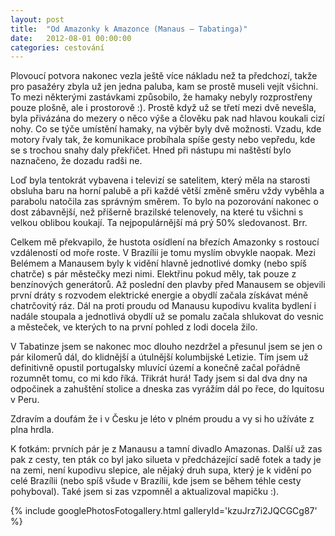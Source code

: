 ```yaml
---
layout: post
title:  "Od Amazonky k Amazonce (Manaus – Tabatinga)"
date:   2012-08-01 00:00:00
categories: cestování
---
```


Plovoucí potvora nakonec vezla ještě více nákladu než ta předchozí, takže pro pasažéry zbyla už jen jedna paluba, kam se prostě museli vejít všichni. To mezi některými zastávkami způsobilo, že hamaky nebyly rozprostřeny pouze plošně, ale i prostorově :). Prostě když už se třetí mezi dvě nevešla, byla přivázána do mezery o něco výše a člověku pak nad hlavou koukali cizí nohy. Co se týče umístění hamaky, na výběr byly dvě možnosti. Vzadu, kde motory řvaly tak, že komunikace probíhala spíše gesty nebo vepředu, kde se s trochou snahy daly překřičet. Hned při nástupu mi naštěstí bylo naznačeno, že dozadu radši ne.

Loď byla tentokrát vybavena i televizí se satelitem, který měla na starosti obsluha baru na horní palubě a při každé větší změně směru vždy vyběhla a parabolu natočila zas správným směrem. To bylo na pozorování nakonec o dost zábavnější, než příšerně brazilské telenovely, na které tu všichni s velkou oblibou koukají. Ta nejpopulárnější má prý 50% sledovanost. Brr.

Celkem mě překvapilo, že hustota osídlení na březích Amazonky s rostoucí vzdáleností od moře roste. V Brazílii je tomu myslím obvykle naopak. Mezi Belémem a Manausem byly k vidění hlavně jednotlivé domky (nebo spíš chatrče) s pár městečky mezi nimi. Elektřinu pokud měly, tak pouze z benzínových generátorů. Až poslední den plavby před Manausem se objevili první dráty s rozvodem elektrické energie a obydlí začala získávat méně chatrčovitý ráz. Dál na proti proudu od Manausu kupodivu kvalita bydlení i nadále stoupala a jednotlivá obydlí už se pomalu začala shlukovat do vesnic a městeček, ve kterých to na první pohled z lodi docela žilo.

V Tabatinze jsem se nakonec moc dlouho nezdržel a přesunul jsem se jen o pár kilomerů dál, do klidnější a útulnější kolumbijské Letizie. Tím jsem už definitivně opustil portugalsky mluvící území a konečně začal pořádně rozumnět tomu, co mi kdo říká. Třikrát hurá! Tady jsem si dal dva dny na odpočinek a zahuštění stolice a dneska zas vyrážím dál po řece, do Iquitosu v Peru.

Zdravím a doufám že i v Česku je léto v plném proudu a vy si ho užíváte z plna hrdla.

K fotkám: prvních pár je z Manausu a tamní divadlo Amazonas. Další už zas pak z cesty, ten pták co byl jako silueta v předcházející sadě fotek a tady je na zemi, není kupodivu slepice, ale nějaký druh supa, který je k vidění po celé Brazílii (nebo spíš všude v Brazílii, kde jsem se během téhle cesty pohyboval). Také jsem si zas vzpomněl a aktualizoval mapičku :).

{% include googlePhotosFotogallery.html galleryId='kzuJrz7i2JQCGCg87' %}
